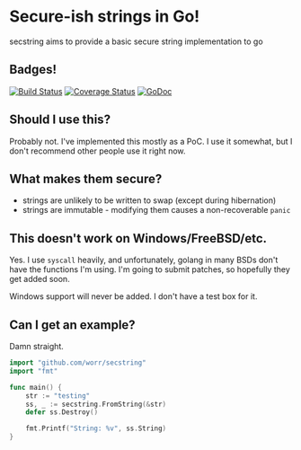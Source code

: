 # Secure-ish strings in Go!

secstring aims to provide a basic secure string implementation to go

## Badges!

[![Build Status](https://travis-ci.org/worr/secstring.png?branch=master)](https://travis-ci.org/worr/secstring)
[![Coverage Status](https://coveralls.io/repos/worr/secstring/badge.png)](https://coveralls.io/r/worr/secstring)
[![GoDoc](https://godoc.org/gitlab.com/worr/secstring.git?status.png)](https://godoc.org/github.com/worr/secstring)

## Should I use this?

Probably not. I've implemented this mostly as a PoC. I use it somewhat, but I don't recommend other people use it right now.

## What makes them secure?

* strings are unlikely to be written to swap (except during hibernation)
* strings are immutable - modifying them causes a non-recoverable `panic`

## This doesn't work on Windows/FreeBSD/etc.

Yes. I use `syscall` heavily, and unfortunately, golang in many BSDs
don't have the functions I'm using. I'm going to submit patches, so hopefully
they get added soon.

Windows support will never be added. I don't have a test box for it.

## Can I get an example?

Damn straight.

```go
import "github.com/worr/secstring"
import "fmt"

func main() {
    str := "testing"
    ss, _ := secstring.FromString(&str)
    defer ss.Destroy()

    fmt.Printf("String: %v", ss.String)
}
```
